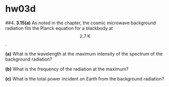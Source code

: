 # hw03d

##4.
**3.15(a)**
As noted in the chapter, the cosmic microwave background radiation fits the Planck equation for a blackbody at $$2.7\:\text{K}$$. 

**(a)** What is the wavelength at the maximum intensity of the spectrum of the background radiation? 

**(b)** What is the frequency of the radiation at the maximum? 

**(c)** What is the total power incident on Earth from the background radiation?